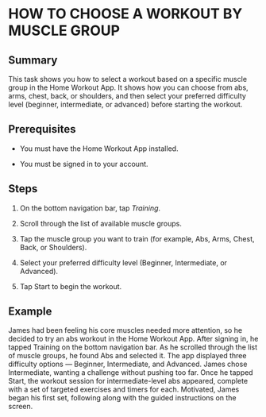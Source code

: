# HOW TO CHOOSE A WORKOUT BY MUSCLE GROUP 

## Summary
This task shows you how to select a workout based on a specific muscle group in the Home Workout App. It shows how you can choose from abs, arms, chest, back, or shoulders, and then select your preferred difficulty level (beginner, intermediate, or advanced) before starting the workout.

## Prerequisites

- You must have the Home Workout App installed.

- You must be signed in to your account.


## Steps

1. On the bottom navigation bar, tap *Training*.


2. Scroll through the list of available muscle groups.


3. Tap the muscle group you want to train (for example, Abs, Arms, Chest, Back, or Shoulders).


4. Select your preferred difficulty level (Beginner, Intermediate, or Advanced).


5. Tap Start to begin the workout.

## Example
James had been feeling his core muscles needed more attention, so he decided to try an abs workout in the Home Workout App. After signing in, he tapped Training on the bottom navigation bar. As he scrolled through the list of muscle groups, he found Abs and selected it. The app displayed three difficulty options — Beginner, Intermediate, and Advanced. James chose Intermediate, wanting a challenge without pushing too far. Once he tapped Start, the workout session for intermediate-level abs appeared, complete with a set of targeted exercises and timers for each. Motivated, James began his first set, following along with the guided instructions on the screen.

